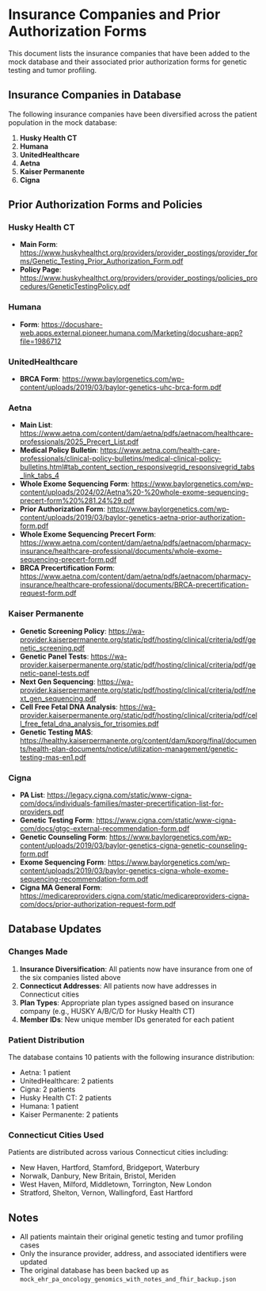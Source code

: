 # Insurance Companies and Prior Authorization Forms

This document lists the insurance companies that have been added to the mock database and their associated prior authorization forms for genetic testing and tumor profiling.

## Insurance Companies in Database

The following insurance companies have been diversified across the patient population in the mock database:

1. **Husky Health CT**
2. **Humana**
3. **UnitedHealthcare**
4. **Aetna**
5. **Kaiser Permanente**
6. **Cigna**

## Prior Authorization Forms and Policies

### Husky Health CT
- **Main Form**: https://www.huskyhealthct.org/providers/provider_postings/provider_forms/Genetic_Testing_Prior_Authorization_Form.pdf
- **Policy Page**: https://www.huskyhealthct.org/providers/provider_postings/policies_procedures/GeneticTestingPolicy.pdf

### Humana
- **Form**: https://docushare-web.apps.external.pioneer.humana.com/Marketing/docushare-app?file=1986712

### UnitedHealthcare
- **BRCA Form**: https://www.baylorgenetics.com/wp-content/uploads/2019/03/baylor-genetics-uhc-brca-form.pdf

### Aetna
- **Main List**: https://www.aetna.com/content/dam/aetna/pdfs/aetnacom/healthcare-professionals/2025_Precert_List.pdf
- **Medical Policy Bulletin**: https://www.aetna.com/health-care-professionals/clinical-policy-bulletins/medical-clinical-policy-bulletins.html#tab_content_section_responsivegrid_responsivegrid_tabs_link_tabs_4
- **Whole Exome Sequencing Form**: https://www.baylorgenetics.com/wp-content/uploads/2024/02/Aetna%20-%20whole-exome-sequencing-precert-form%20%281.24%29.pdf
- **Prior Authorization Form**: https://www.baylorgenetics.com/wp-content/uploads/2019/03/baylor-genetics-aetna-prior-authorization-form.pdf
- **Whole Exome Sequencing Precert Form**: https://www.aetna.com/content/dam/aetna/pdfs/aetnacom/pharmacy-insurance/healthcare-professional/documents/whole-exome-sequencing-precert-form.pdf
- **BRCA Precertification Form**: https://www.aetna.com/content/dam/aetna/pdfs/aetnacom/pharmacy-insurance/healthcare-professional/documents/BRCA-precertification-request-form.pdf

### Kaiser Permanente
- **Genetic Screening Policy**: https://wa-provider.kaiserpermanente.org/static/pdf/hosting/clinical/criteria/pdf/genetic_screening.pdf
- **Genetic Panel Tests**: https://wa-provider.kaiserpermanente.org/static/pdf/hosting/clinical/criteria/pdf/genetic-panel-tests.pdf
- **Next Gen Sequencing**: https://wa-provider.kaiserpermanente.org/static/pdf/hosting/clinical/criteria/pdf/next_gen_sequencing.pdf
- **Cell Free Fetal DNA Analysis**: https://wa-provider.kaiserpermanente.org/static/pdf/hosting/clinical/criteria/pdf/cell_free_fetal_dna_analysis_for_trisomies.pdf
- **Genetic Testing MAS**: https://healthy.kaiserpermanente.org/content/dam/kporg/final/documents/health-plan-documents/notice/utilization-management/genetic-testing-mas-en1.pdf

### Cigna
- **PA List**: https://legacy.cigna.com/static/www-cigna-com/docs/individuals-families/master-precertification-list-for-providers.pdf
- **Genetic Testing Form**: https://www.cigna.com/static/www-cigna-com/docs/gtgc-external-recommendation-form.pdf
- **Genetic Counseling Form**: https://www.baylorgenetics.com/wp-content/uploads/2019/03/baylor-genetics-cigna-genetic-counseling-form.pdf
- **Exome Sequencing Form**: https://www.baylorgenetics.com/wp-content/uploads/2019/03/baylor-genetics-cigna-whole-exome-sequencing-recommendation-form.pdf
- **Cigna MA General Form**: https://medicareproviders.cigna.com/static/medicareproviders-cigna-com/docs/prior-authorization-request-form.pdf

## Database Updates

### Changes Made
1. **Insurance Diversification**: All patients now have insurance from one of the six companies listed above
2. **Connecticut Addresses**: All patients now have addresses in Connecticut cities
3. **Plan Types**: Appropriate plan types assigned based on insurance company (e.g., HUSKY A/B/C/D for Husky Health CT)
4. **Member IDs**: New unique member IDs generated for each patient

### Patient Distribution
The database contains 10 patients with the following insurance distribution:
- Aetna: 1 patient
- UnitedHealthcare: 2 patients  
- Cigna: 2 patients
- Husky Health CT: 2 patients
- Humana: 1 patient
- Kaiser Permanente: 2 patients

### Connecticut Cities Used
Patients are distributed across various Connecticut cities including:
- New Haven, Hartford, Stamford, Bridgeport, Waterbury
- Norwalk, Danbury, New Britain, Bristol, Meriden
- West Haven, Milford, Middletown, Torrington, New London
- Stratford, Shelton, Vernon, Wallingford, East Hartford

## Notes
- All patients maintain their original genetic testing and tumor profiling cases
- Only the insurance provider, address, and associated identifiers were updated
- The original database has been backed up as `mock_ehr_pa_oncology_genomics_with_notes_and_fhir_backup.json`
